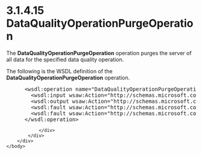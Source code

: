 <html dir="LTR" xmlns:mshelp="http://msdn.microsoft.com/mshelp" xmlns:ddue="http://ddue.schemas.microsoft.com/authoring/2003/5" xmlns:xlink="http://www.w3.org/1999/xlink" xmlns:tool="http://www.microsoft.com/tooltip">
    <head>
        <meta http-equiv="Content-Type" content="text/html; CHARSET=utf-8"></meta>
        <meta name="save" content="history"></meta>
        <title>3.1.4.15 DataQualityOperationPurgeOperation</title>
        <xml>
            <mshelp:toctitle title="3.1.4.15 DataQualityOperationPurgeOperation"></mshelp:toctitle>
            <mshelp:rltitle title="[MS-SSMDSWS-15]: DataQualityOperationPurgeOperation"></mshelp:rltitle>
            <mshelp:keyword index="A" term="6b4bfda2-9c5c-4583-9546-59c2d2456799"></mshelp:keyword>
            <mshelp:attr name="DCSext.ContentType" value="open specification"></mshelp:attr>
            <mshelp:attr name="AssetID" value="6b4bfda2-9c5c-4583-9546-59c2d2456799"></mshelp:attr>
            <mshelp:attr name="TopicType" value="kbRef"></mshelp:attr>
            <mshelp:attr name="DCSext.Title" value="[MS-SSMDSWS-15]: DataQualityOperationPurgeOperation" />
        </xml>
    </head>
    <body>
        <div id="header">
            <h1 class="heading">3.1.4.15 DataQualityOperationPurgeOperation</h1>
        </div>
        <div id="mainSection">
            <div id="mainBody">
                <div id="allHistory" class="saveHistory"></div>
                <div id="sectionSection0" class="section" name="collapseableSection">
                    

<p>The <b>DataQualityOperationPurgeOperation</b> operation
purges the server of all data for the specified data quality operation.</p>

<p>The following is the WSDL definition of the <b>DataQualityOperationPurgeOperation</b>
operation.</p>

<dl>
<dd>
<div><pre> &lt;wsdl:operation name=&quot;DataQualityOperationPurgeOperation&quot; xmlns:wsdl=&quot;http://schemas.xmlsoap.org/wsdl/&quot;&gt;
   &lt;wsdl:input wsaw:Action=&quot;http://schemas.microsoft.com/sqlserver/masterdataservices/2009/09/IService/DataQualityOperationPurgeOperation&quot; name=&quot;DataQualityOperationPurgeOperationRequest&quot; message=&quot;tns:DataQualityOperationPurgeOperationRequest&quot; xmlns:wsaw=&quot;http://www.w3.org/2006/05/addressing/wsdl&quot; /&gt;
   &lt;wsdl:output wsaw:Action=&quot;http://schemas.microsoft.com/sqlserver/masterdataservices/2009/09/IService/DataQualityOperationPurgeOperationResponse&quot; name=&quot;DataQualityOperationPurgeOperationResponse&quot; message=&quot;tns:DataQualityOperationPurgeOperationResponse&quot; xmlns:wsaw=&quot;http://www.w3.org/2006/05/addressing/wsdl&quot; /&gt;
   &lt;wsdl:fault wsaw:Action=&quot;http://schemas.microsoft.com/sqlserver/masterdataservices/2009/09/IService/DataQualityOperationPurgeOperationEditionExpiredMessageFault&quot; name=&quot;EditionExpiredMessageFault&quot; message=&quot;tns:IService_DataQualityOperationPurgeOperation_EditionExpiredMessageFault_FaultMessage&quot; xmlns:wsaw=&quot;http://www.w3.org/2006/05/addressing/wsdl&quot; /&gt;
   &lt;wsdl:fault wsaw:Action=&quot;http://schemas.microsoft.com/sqlserver/masterdataservices/2009/09/IService/DataQualityOperationPurgeOperationSkuNotSupportedMessageFault&quot; name=&quot;SkuNotSupportedMessageFault&quot; message=&quot;tns:IService_DataQualityOperationPurgeOperation_SkuNotSupportedMessageFault_FaultMessage&quot; xmlns:wsaw=&quot;http://www.w3.org/2006/05/addressing/wsdl&quot; /&gt;
 &lt;/wsdl:operation&gt;
</pre></div>
</dd></dl>


                </div>
            </div>
        </div>
    </body>
</html>